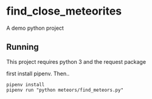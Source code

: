 # find_close_meteorites
A demo python project

## Running

This project requires python 3 and the request package

first install pipenv. Then..

```
pipenv install
pipenv run "python meteors/find_meteors.py"
```
